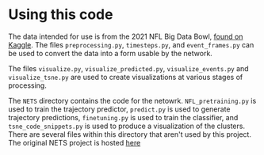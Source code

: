 # Using this code
The data intended for use is from the 2021 NFL Big Data Bowl, [found on Kaggle](https://www.kaggle.com/c/nfl-big-data-bowl-2021/data). The files `preprocessing.py`, `timesteps.py`, and `event_frames.py` can be used to convert the data into a form usable by the network.

The files `visualize.py`, `visualize_predicted.py`, `visualize_events.py` and `visualize_tsne.py` are used to create visualizations at various stages of processing.

The `NETS` directory contains the code for the netowrk. `NFL_pretraining.py` is used to train the trajectory predictor, `predict.py` is used to generate trajectory predictions, `finetuning.py` is used to train the classifier, and `tsne_code_snippets.py` is used to produce a visualization of the clusters. There are several files within this directory that aren't used by this project. The original NETS project is hosted [here](https://github.com/S-Hauri/NETS)